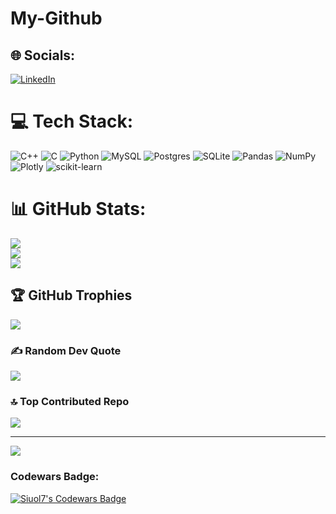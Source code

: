 # My-Github

## 🌐 Socials:
[![LinkedIn](https://img.shields.io/badge/LinkedIn-%230077B5.svg?logo=linkedin&logoColor=white)](https://linkedin.com/in/https://www.linkedin.com/in/cao-tan-nguyen-a1959217a/) 

# 💻 Tech Stack:
![C++](https://img.shields.io/badge/c++-%2300599C.svg?style=for-the-badge&logo=c%2B%2B&logoColor=white) ![C](https://img.shields.io/badge/c-%2300599C.svg?style=for-the-badge&logo=c&logoColor=white) ![Python](https://img.shields.io/badge/python-3670A0?style=for-the-badge&logo=python&logoColor=ffdd54) ![MySQL](https://img.shields.io/badge/mysql-4479A1.svg?style=for-the-badge&logo=mysql&logoColor=white) ![Postgres](https://img.shields.io/badge/postgres-%23316192.svg?style=for-the-badge&logo=postgresql&logoColor=white) ![SQLite](https://img.shields.io/badge/sqlite-%2307405e.svg?style=for-the-badge&logo=sqlite&logoColor=white) ![Pandas](https://img.shields.io/badge/pandas-%23150458.svg?style=for-the-badge&logo=pandas&logoColor=white) ![NumPy](https://img.shields.io/badge/numpy-%23013243.svg?style=for-the-badge&logo=numpy&logoColor=white) ![Plotly](https://img.shields.io/badge/Plotly-%233F4F75.svg?style=for-the-badge&logo=plotly&logoColor=white) ![scikit-learn](https://img.shields.io/badge/scikit--learn-%23F7931E.svg?style=for-the-badge&logo=scikit-learn&logoColor=white)
# 📊 GitHub Stats:
![](https://github-readme-stats.vercel.app/api?username=Siuol7&theme=dark&hide_border=false&include_all_commits=false&count_private=false)<br/>
![](https://github-readme-streak-stats.herokuapp.com/?user=Siuol7&theme=dark&hide_border=false)<br/>
![](https://github-readme-stats.vercel.app/api/top-langs/?username=Siuol7&theme=dark&hide_border=false&include_all_commits=false&count_private=false&layout=compact)

## 🏆 GitHub Trophies
![](https://github-profile-trophy.vercel.app/?username=Siuol7&theme=dracula&no-frame=false&no-bg=false&margin-w=4)

### ✍️ Random Dev Quote
![](https://quotes-github-readme.vercel.app/api?type=horizontal&theme=radical)

### 🔝 Top Contributed Repo
![](https://github-contributor-stats.vercel.app/api?username=Siuol7&limit=5&theme=dark&combine_all_yearly_contributions=true)

---
[![](https://visitcount.itsvg.in/api?id=Siuol7&icon=2&color=1)](https://visitcount.itsvg.in)

<!-- Proudly created with GPRM ( https://gprm.itsvg.in ) -->
<h3 align="left">Codewars Badge:</h3>
<p align="left">
  <a href="https://www.codewars.com/users/Siuol7/badges/large">
    <img src="https://www.codewars.com/users/Siuol7/badges/large" alt="Siuol7's Codewars Badge"/>
  </a>
</p>

